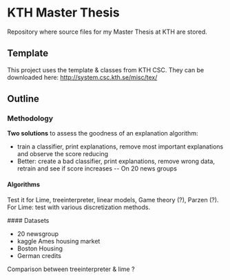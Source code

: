 # KTH Master Thesis

Repository where source files for my Master Thesis at KTH are stored.

## Template

This project uses the template & classes from KTH CSC. 
They can be downloaded here: http://system.csc.kth.se/misc/tex/

## Outline

### Methodology

**Two solutions** to assess the goodness of an explanation algorithm: 
- train a classifier, print explanations, remove most important explanations and observe the score reducing
- Better: create a bad classifier, print explanations, remove wrong data, retrain and see if score increases -- On 20 news groups

#### Algorithms 

Test it for Lime, treeinterpreter, linear models, Game theory (?), Parzen (?).
For Lime: test with various discretization methods.

#### Datasets
- 20 newsgroup
- kaggle Ames housing market
- Boston Housing
- German credits

Comparison between treeinterpreter & lime ?

